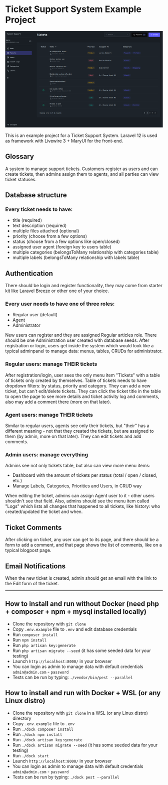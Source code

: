 # Ticket Support System Example Project

![Tickets List](/img/ticket-list-layout.png)

This is an example project for a Ticket Support System. Laravel 12 is used as framework with Livewire 3 + MaryUI for the front-end.

## Glossary

A system to manage support tickets. Customers register as users and can create tickets,
then admins assign them to agents, and all parties can view ticket statuses.

## Database structure

### Every ticket needs to have:

- title (required)
- text description (required)
- multiple files attached (optional)
- priority (choose from a few options)
- status (choose from a few options like open/closed)
- assigned user agent (foreign key to users table)
- multiple categories (belongsToMany relationship with categories table)
- multiple labels (belongsToMany relationship with labels table)

## Authentication

There should be login and register functionality, they may come from starter kit like Laravel Breeze or other one of your choice.

### Every user needs to have one of three roles:

- Regular user (default)
- Agent
- Administrator

New users can register and they are assigned Regular articles role.
There should be one Administration user created with database seeds.
After registration or login, users get inside the system which would look like a typical adminpanel to manage data: menus, tables, CRUDs for administrator.

### Regular users: manage THEIR tickets

After registration/login, user sees the only menu item "Tickets" with a table of tickets only created by themselves.
Table of tickets needs to have dropdown filters: by status, priority and category.
They can add a new ticket, but can't edit/delete tickets.
They can click the ticket title in the table to open the page to see more details and ticket activity log and comments, also may add a comment there (more on that later).

### Agent users: manage THEIR tickets

Similar to regular users, agents see only their tickets, but "their" has a different meaning - not that they created the tickets, but are assigned to them (by admin, more on that later).
They can edit tickets and add comments.

### Admin users: manage everything

Admins see not only tickets table, but also can view more menu items:

- Dashboard with the amount of tickets per status (total / open / closed, etc.)
- Manage Labels, Categories, Priorities and Users, in CRUD way

When editing the ticket, admins can assign Agent user to it - other users shouldn't see that field.
Also, admins should see the menu item called "Logs" which lists all changes that happened to all tickets, like history: who created/updated the ticket and when.

## Ticket Comments

After clicking on ticket, any user can get to its page, and there should be a form to add a comment, and that page shows the list of comments, like on a typical blogpost page.

## Email Notifications

When the new ticket is created, admin should get an email with the link to the Edit form of the ticket.

---

## How to install and run without Docker (need php + composer + npm + mysql installed locally)

- Clone the repository with `git clone`
- Copy `.env.example` file to `.env` and edit database credentials
- Run `composer install`
- Run `npm install`
- Run `php artisan key:generate`
- Run `php artisan migrate --seed` (it has some seeded data for your testing)
- Launch `http://localhost:8000/` in your browser
- You can login as admin to manage data with default credentials `admin@admin.com` - `password`
- Tests can be run by typing: `./vendor/bin/pest --parallel`

## How to install and run with Docker + WSL (or any Linux distro)

- Clone the repository with `git clone` in a WSL (or any Linux distro) directory
- Copy `.env.example` file to `.env`
- Run `./dock composer install`
- Run `./dock npm install`
- Run `./dock artisan key:generate`
- Run `./dock artisan migrate --seed` (it has some seeded data for your testing)
- Run `./dock start`
- Launch `http://localhost:8000/` in your browser
- You can login as admin to manage data with default credentials `admin@admin.com` - `password`
- Tests can be run by typing: `./dock pest --parallel`
